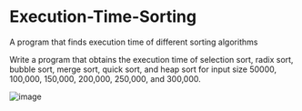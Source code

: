 # Execution-Time-Sorting
A program that finds execution time of different sorting algorithms

Write a program that obtains the execution time of selection sort, radix sort, bubble sort, merge sort, quick sort, and heap sort for input size 50000, 100,000, 150,000, 200,000, 250,000, and 300,000.


![image](https://user-images.githubusercontent.com/60074634/165599378-69cc55e9-ff52-4810-8cb2-d30d231a87d9.png)
